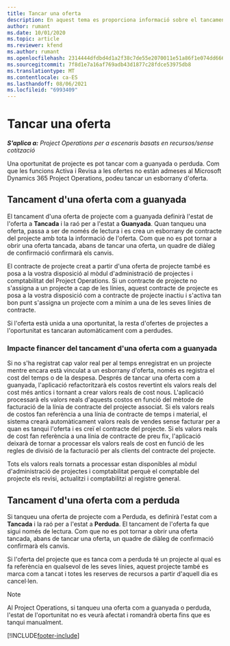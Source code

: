 ```yaml
---
title: Tancar una oferta
description: En aquest tema es proporciona informació sobre el tancament d'ofertes al Project Operations.
author: rumant
ms.date: 10/01/2020
ms.topic: article
ms.reviewer: kfend
ms.author: rumant
ms.openlocfilehash: 2314444dfdbd4d1a2f38c7de55e2070011e51a86f1e074dd6667d54393c641fe
ms.sourcegitcommit: 7f8d1e7a16af769adb43d1877c28fdce53975db8
ms.translationtype: MT
ms.contentlocale: ca-ES
ms.lasthandoff: 08/06/2021
ms.locfileid: "6993409"
---
```

# <a name="close-a-quote"></a>Tancar una oferta

_**S'aplica a:** Project Operations per a escenaris basats en recursos/sense cotització_

Una oportunitat de projecte es pot tancar com a guanyada o perduda. Com que les funcions Activa i Revisa a les ofertes no estàn admeses al Microsoft Dynamics 365 Project Operations, podeu tancar un esborrany d'oferta.

## <a name="close-a-quote-as-won"></a>Tancament d'una oferta com a guanyada

El tancament d'una oferta de projecte com a guanyada definirà l'estat de l'oferta a **Tancada** i la raó per a l'estat a **Guanyada**. Quan tanqueu una oferta, passa a ser de només de lectura i es crea un esborrany de contracte del projecte amb tota la informació de l'oferta. Com que no es pot tornar a obrir una oferta tancada, abans de tancar una oferta, un quadre de diàleg de confirmació confirmarà els canvis.

El contracte de projecte creat a partir d'una oferta de projecte també es posa a la vostra disposició al mòdul d'administració de projectes i comptabilitat del Project Operations. Si un contracte de projecte no s'assigna a un projecte a cap de les línies, aquest contracte de projecte es posa a la vostra disposició com a contracte de projecte inactiu i s'activa tan bon punt s'assigna un projecte com a mínim a una de les seves línies de contracte.

Si l'oferta està unida a una oportunitat, la resta d'ofertes de projectes a l'oportunitat es tancaran automàticament com a perdudes.

### <a name="financial-impact-of-closing-a-quote-as-won"></a>Impacte financer del tancament d'una oferta com a guanyada

Si no s'ha registrat cap valor real per al temps enregistrat en un projecte mentre encara està vinculat a un esborrany d'oferta, només es registra el cost del temps o de la despesa. Després de tancar una oferta com a guanyada, l'aplicació refactoritzarà els costos revertint els valors reals del cost més antics i tornant a crear valors reals de cost nous. L'aplicació processarà els valors reals d'aquests costos en funció del mètode de facturació de la línia de contracte del projecte associat. Si els valors reals de costos fan referència a una línia de contracte de temps i material, el sistema crearà automàticament valors reals de vendes sense facturar per a quan es tanqui l'oferta i es creï el contracte del projecte. Si els valors reals de cost fan referència a una línia de contracte de preu fix, l'aplicació deixarà de tornar a processar els valors reals de cost en funció de les regles de divisió de la facturació per als clients del contracte del projecte.

Tots els valors reals tornats a processar estan disponibles al mòdul d'administració de projectes i comptabilitat perquè el comptable del projecte els revisi, actualitzi i comptabilitzi al registre general. 

## <a name="close-a-quote-as-lost"></a>Tancament d'una oferta com a perduda

Si tanqueu una oferta de projecte com a Perduda, es definirà l'estat com a **Tancada** i la raó per a l'estat a **Perduda**. El tancament de l'oferta fa que sigui només de lectura. Com que no es pot tornar a obrir una oferta tancada, abans de tancar una oferta, un quadre de diàleg de confirmació confirmarà els canvis.

Si l'oferta del projecte que es tanca com a perduda té un projecte al qual es fa referència en qualsevol de les seves línies, aquest projecte també es marca com a tancat i totes les reserves de recursos a partir d'aquell dia es cancel·len.

> [!NOTE]
> Al Project Operations, si tanqueu una oferta com a guanyada o perduda, l'estat de l'oportunitat no es veurà afectat i romandrà oberta fins que es tanqui manualment.


[!INCLUDE[footer-include](../includes/footer-banner.md)]